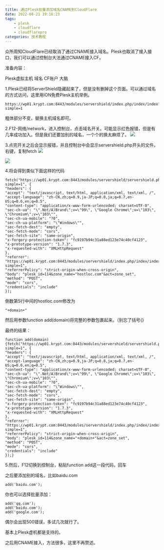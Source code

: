```yaml
---
title: 通过Plesk批量添加域名CNAME到CloudFlare
date: 2022-08-21 19:16:23
tags: 
	- plesk
	- cloudflare
	- cloudflarepro
categories: 技术教程
---
```


众所周知CloudFlare已经取消了通过CNAME接入域名。Plesk也取消了接入接口，我们可以通过控制台大法通过CNAME接入CF。
<!--more-->
准备内容：

Plesk虚拟主机
域名
CF账户
大脑

1.Plesk已经将ServerShield隐藏起来了，但是没有删掉这个页面。可以通过域名的方式访问，这里用ION免费Plesk主机举例。
```
https://wp01.krypt.com:8443/modules/servershield/index.php/index/index?simple=1
```
粗体部分不变，替换主机域名即可。

2.F12-网络/network，进入控制台，点击域名开关。可能显示红色报错，但是有几率成功加入。但是我们还要加别的域名，一个个的换太麻烦了。
![](https://files.baxx.eu.org/img/202208211951714.png)

3.点完开关之后会显示报错，并且控制台中会显示servershield.php开头的文件。右键，复制fetch
![](https://files.baxx.eu.org/img/202208211951795.png)

![](https://files.baxx.eu.org/img/202208211951616.png)

4.将会得到类似下面这样的代码
```
fetch("https://wp01.krypt.com:8443/modules/servershield/servershield.php?simple=1", {
"headers": {
"accept": "text/javascript, text/html, application/xml, text/xml, /",
"accept-language": "zh-CN,zh;q=0.9,ja-JP;q=0.8,ja;q=0.7,en-US;q=0.6,en;q=0.5",
"content-type": "application/x-www-form-urlencoded; charset=UTF-8",
"sec-ch-ua": "\".Not/A)Brand\";v=\"99\", \"Google Chrome\";v=\"103\", \"Chromium\";v=\"103\"",
"sec-ch-ua-mobile": "?0",
"sec-ch-ua-platform": "\"Windows\"",
"sec-fetch-dest": "empty",
"sec-fetch-mode": "cors",
"sec-fetch-site": "same-origin",
"x-forgery-protection-token": "fc9197b94c31a88ed123e74c40cf4123",
"x-prototype-version": "1.7.3",
"x-requested-with": "XMLHttpRequest"
},
"referrer": "https://wp01.krypt.com:8443/modules/servershield/index.php/index/index?simple=1",
"referrerPolicy": "strict-origin-when-cross-origin",
"body": "plesk_id=114&zone_name="hostloc.com"&act=zone_set",
"method": "POST",
"mode": "cors",
"credentials": "include"
});
```
倒数第5行中间的hostloc.com修改为
```
"+domain+"
```
然后用参数function add(domain)将完整的参数包裹起来。（别忘了括号{}

最终的结果：
```
function add(domain)
{fetch("https://wp01.krypt.com:8443/modules/servershield/servershield.php?simple=1", {
"headers": {
"accept": "text/javascript, text/html, application/xml, text/xml, /",
"accept-language": "zh-CN,zh;q=0.9,ja-JP;q=0.8,ja;q=0.7,en-US;q=0.6,en;q=0.5",
"content-type": "application/x-www-form-urlencoded; charset=UTF-8",
"sec-ch-ua": "\".Not/A)Brand\";v=\"99\", \"Google Chrome\";v=\"103\", \"Chromium\";v=\"103\"",
"sec-ch-ua-mobile": "?0",
"sec-ch-ua-platform": "\"Windows\"",
"sec-fetch-dest": "empty",
"sec-fetch-mode": "cors",
"sec-fetch-site": "same-origin",
"x-forgery-protection-token": "fc9197b94c31a88ed123e74c40cf4123",
"x-prototype-version": "1.7.3",
"x-requested-with": "XMLHttpRequest"
},
"referrer": "https://wp01.krypt.com:8443/modules/servershield/index.php/index/index?simple=1",
"referrerPolicy": "strict-origin-when-cross-origin",
"body": "plesk_id=114&zone_name="+domain+"&act=zone_set",
"method": "POST",
"mode": "cors",
"credentials": "include"
});}
```
5.然后，F12切换到控制台，粘贴function add这一段代码，回车


之后要添加别的域名，比如baidu.com
```
add('baidu.com');
```
你也可以选择批量添加：
```
add('qq.com');
add('baidu.com');
add('google.com');
```
偶尔会出现500错误，多试几次就行了。

基本上Plesk虚机都是支持的。

之后用CNAME接入，方法很多，这里不再赘述。